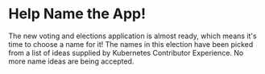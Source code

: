 # Help Name the App!

The new voting and elections application is almost ready, which means it's time to choose a name for it!  The names in this election have been picked from a list of ideas supplied by Kubernetes Contributor Experience.  No more name ideas are being accepted.

